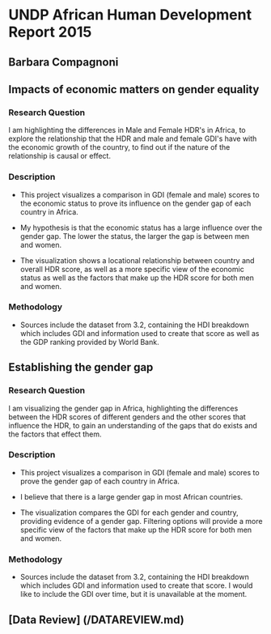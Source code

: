 # UNDP African Human Development Report 2015
## Barbara Compagnoni

## Impacts of economic matters on gender equality

### Research Question

I am highlighting the differences in Male and Female HDR's in Africa, to explore the relationship that the HDR and male and female GDI's have with the economic growth of the country, to find out if the nature of the relationship is causal or effect.

### Description

- This project visualizes a comparison in GDI (female and male) scores to the economic status to prove its influence on the gender gap of each country in Africa.

- My hypothesis is that the economic status has a large influence over the gender gap. The lower the status, the larger the gap is between men and women.

- The visualization shows a locational relationship between country and overall HDR score, as well as a more specific view of the economic status as well as the factors that make up the HDR score for both men and women.

### Methodology

- Sources include the dataset from 3.2, containing the HDI breakdown which includes GDI and information used to create that score as well as the GDP ranking provided by World Bank.


## Establishing the gender gap

### Research Question

I am visualizing the gender gap in Africa, highlighting the differences between the HDR scores of different genders and the other scores that influence the HDR, to gain an understanding of the gaps that do exists and the factors that effect them.

### Description

- This project visualizes a comparison in GDI (female and male) scores to prove the gender gap of each country in Africa.

- I believe that there is a large gender gap in most African countries.

- The visualization compares the GDI for each gender and country, providing evidence of a gender gap. Filtering options will provide a more specific view of the factors that make up the HDR score for both men and women.

### Methodology

- Sources include the dataset from 3.2, containing the HDI breakdown which includes GDI and information used to create that score. I would like to include the GDI over time, but it is unavailable at the moment.

## [Data Review] (/DATAREVIEW.md)
